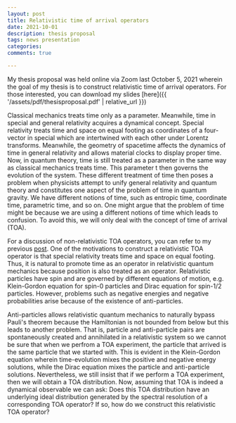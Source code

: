 ```yaml
---
layout: post
title: Relativistic time of arrival operators
date: 2021-10-01
description: thesis proposal
tags: news presentation
categories: 
comments: true

---
```



My thesis proposal was held online via Zoom last October 5, 2021 wherein the goal of my thesis is to construct relativistic time of arrival operators. For those interested, you can download my slides [here]({{ '/assets/pdf/thesisproposal.pdf' | relative_url }})


Classical mechanics treats time only as a parameter. Meanwhile, time in special and general relativity acquires a dynamical concept. Special relativity treats time and space on equal footing as coordinates of a four-vector in special which are intertwined with each other under Lorentz transforms. Meanwhile, the geometry of spacetime affects the dynamics of time in general relativity and allows material clocks to display proper time. Now, in quantum theory, time is still treated as a parameter in the same way as classical mechanics treats time. This parameter  t then governs the evolution of the system. These different treatment of time then poses a problem when physicists attempt to unify general relativity and quantum theory and constitutes one aspect of the problem of time in quantum gravity. We have different notions of time, such as entropic time, coordinate time, parametric time, and so on. One might argue that the problem of time might be because we are using a different notions of time which leads to confusion. To avoid this, we will only deal with the concept of time of arrival (TOA).

For a discussion of non-relativistic TOA operators, you can refer to my previous <a href="/blog/2021/quantum-toa/">post</a>. One of the motivations to construct a relativistic TOA operator is that special relativity treats time and space on equal footing. Thus, it is natural to promote time as an operator in relativistic quantum mechanics because position is also treated as an operator. Relativistic particles have spin and are governed by different equations of motion, e.g. Klein-Gordon equation for spin-0 particles and Dirac equation for spin-1/2 particles. However, problems such as negative energies and negative probabilities arise because of the existence of anti-particles.

Anti-particles allows relativistic quantum mechanics to naturally bypass Pauli's theorem because the Hamiltonian is not bounded from below but this leads to another problem. That is, particle and anti-particle pairs are spontaneously created and annihilated in a relativistic system so we cannot be sure that when we perfrom a TOA experiment, the particle that arrived is the same particle that we started with. This is evident in the Klein-Gordon equation wherein time-evolution mixes the positive and negative energy solutions, while the Dirac equation mixes the particle and anti-particle solutions. Nevertheless, we still insist that if we perform a TOA experiment, then we will obtain a TOA distribution. Now, assuming that TOA is indeed a dynamical observable we can ask: Does this TOA distribution have an underlying ideal distribution generated by the spectral resolution of a corresponding TOA operator? If so, how do we construct this relativistic TOA operator?






<!-- vector fields wherein one has zero divergence while the other has zero curl, that is $$\vec{A}(\vec{x},t) = \vec{A}_\parallel(\vec{x},t) + \vec{A}_\bot(\vec{x},t) $$, where, $$\nabla \times \vec{A}_\parallel(\vec{x},t) = 0$$ and $\nabla \cdot \vec{A}_\bot(\vec{x},t) = 0$. It follows that we can write $\vec{A}_\parallel(\vec{x},t) = \nabla \chi(\vec{x},t)$ where $\chi(\vec{x},t)$ is a scalar field.   

It is easy to see that $\vec{A}_\bot(\vec{x},t)$ is now gauge-invariant while the scalar field $\chi(\vec{x},t)$ transforms as $\chi(\vec{x},t) \rightarrow \chi(\vec{x},t) + \Lambda(\vec{x},t)$. We can thus define a new gauge-invariant quantity $\Phi(\vec{x},t) = V(\vec{x},t) + \partial_t\chi(\vec{x},t)$ and rewrite the minimally coupled Schrodinger equation in terms of these gauge-invariant fields
\begin{align}
	i\hbar \dfrac{\partial \phi(\vec{x},t)}{\partial t} = \left[ -\dfrac{1}{2m} \left( -i\hbar \nabla - q \vec{A}_\bot(\vec{x},t)\right)^2 + q \Phi(\vec{x},t) \right] \phi(\vec{x},t)
	\label{eq:segi}
\end{align}
where $\phi(\vec{x},t) = e^{-iq \chi(\vec{x},t)/\hbar} \psi(\vec{x},t)$. The fields $\vec{A}_\bot(\vec{x},t)$ and $\Phi(\vec{x},t)$ are the physical degrees of freedom of the electromagnetic field. Using Eq. \eqref{eq:segi}, the Hamiltonian is now gauge-invariant and it is easy to see that the arising standard time of arrival distribution is also gauge-invariant. Using these transforms, the quantum flux also gauge-invariant.   -->
